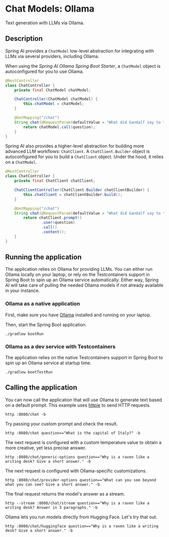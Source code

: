 # Chat Models: Ollama

Text generation with LLMs via Ollama.

## Description

Spring AI provides a `ChatModel` low-level abstraction for integrating with LLMs via several providers, including Ollama.

When using the _Spring AI Ollama Spring Boot Starter_, a `ChatModel` object is autoconfigured for you to use Ollama.

```java
@RestController
class ChatController {
    private final ChatModel chatModel;

    ChatController(ChatModel chatModel) {
        this.chatModel = chatModel;
    }

    @GetMapping("/chat")
    String chat(@RequestParam(defaultValue = "What did Gandalf say to the Balrog?") String question) {
        return chatModel.call(question);
    }
}
```

Spring AI also provides a higher-level abstraction for building more advanced LLM workflows: `ChatClient`.
A `ChatClient.Builder` object is autoconfigured for you to build a `ChatClient` object. Under the hood, it relies on a `ChatModel`.

```java
@RestController
class ChatController {
    private final ChatClient chatClient;

    ChatClientController(ChatClient.Builder chatClientBuilder) {
        this.chatClient = chatClientBuilder.build();
    }

    @GetMapping("/chat")
    String chat(@RequestParam(defaultValue = "What did Gandalf say to the Balrog?") String question) {
        return chatClient.prompt()
                .user(question)
                .call()
                .content();
    }
}
```

## Running the application

The application relies on Ollama for providing LLMs. You can either run Ollama locally on your laptop, or rely on the Testcontainers support in Spring Boot to spin up an Ollama service automatically.
Either way, Spring AI will take care of pulling the needed Ollama models if not already available in your instance.

### Ollama as a native application

First, make sure you have [Ollama](https://ollama.ai) installed and running on your laptop.

Then, start the Spring Boot application.

```shell
./gradlew bootRun
```

### Ollama as a dev service with Testcontainers

The application relies on the native Testcontainers support in Spring Boot to spin up an Ollama service at startup time.

```shell
./gradlew bootTestRun
```

## Calling the application

You can now call the application that will use Ollama to generate text based on a default prompt.
This example uses [httpie](https://httpie.io) to send HTTP requests.

```shell
http :8080/chat -b
```

Try passing your custom prompt and check the result.

```shell
http :8080/chat question=="What is the capital of Italy?" -b
```

The next request is configured with a custom temperature value to obtain a more creative, yet less precise answer.

```shell
http :8080/chat/generic-options question=="Why is a raven like a writing desk? Give a short answer." -b
```

The next request is configured with Ollama-specific customizations.

```shell
http :8080/chat/provider-options question=="What can you see beyond what you can see? Give a short answer." -b
```

The final request returns the model's answer as a stream.

```shell
http --stream :8080/chat/stream question=="Why is a raven like a writing desk? Answer in 3 paragraphs." -b
```

Ollama lets you run models directly from Hugging Face. Let's try that out.

```shell
http :8080/chat/huggingface question=="Why is a raven like a writing desk? Give a short answer." -b
```
